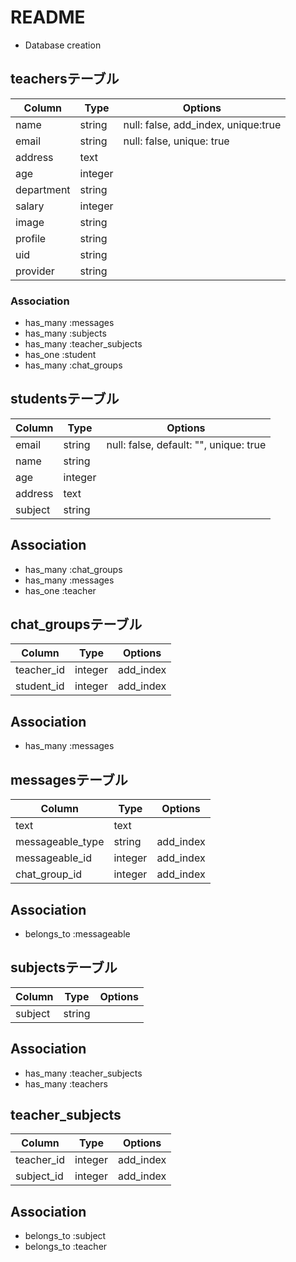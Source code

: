 # README
* Database creation
## teachersテーブル

|Column|Type|Options|
|------|----|-------|
|name|string|null: false, add_index, unique:true|
|email|string|null: false, unique: true|
|address|text||
|age|integer||
|department|string||
|salary|integer||
|image|string||
|profile|string||
|uid|string||
|provider|string||


### Association
- has_many :messages
- has_many :subjects
- has_many :teacher_subjects
- has_one :student
- has_many :chat_groups

## studentsテーブル

|Column|Type|Options|
|------|----|-------|
|email|string|null: false, default: "", unique: true|
|name|string||
|age|integer||
|address|text||
|subject|string||

## Association
- has_many :chat_groups
- has_many :messages
- has_one :teacher

## chat_groupsテーブル
|Column|Type|Options|
|------|----|-------|
|teacher_id|integer|add_index|
|student_id|integer|add_index|

## Association
- has_many :messages

## messagesテーブル
|Column|Type|Options|
|------|----|-------|
|text|text||
|messageable_type|string|add_index|
|messageable_id|integer|add_index|
|chat_group_id|integer|add_index|

## Association
- belongs_to :messageable

## subjectsテーブル
|Column|Type|Options|
|------|----|-------|
|subject|string||

## Association
- has_many :teacher_subjects
- has_many :teachers

## teacher_subjects
|Column|Type|Options|
|------|----|-------|
|teacher_id|integer|add_index|
|subject_id|integer|add_index|

## Association
- belongs_to :subject
- belongs_to :teacher
